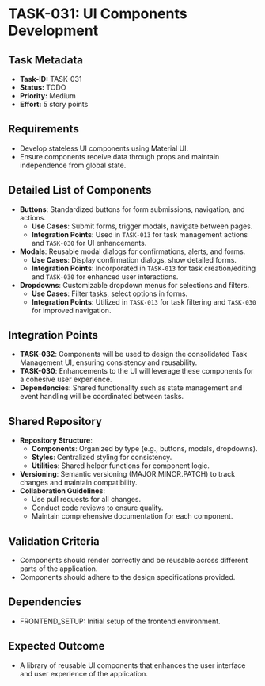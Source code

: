 # TASK-031: UI Components Development

## Task Metadata

- **Task-ID:** TASK-031
- **Status:** TODO
- **Priority:** Medium
- **Effort:** 5 story points

## Requirements

- Develop stateless UI components using Material UI.
- Ensure components receive data through props and maintain independence from global state.

## Detailed List of Components

- **Buttons**: Standardized buttons for form submissions, navigation, and actions.
  - **Use Cases**: Submit forms, trigger modals, navigate between pages.
  - **Integration Points**: Used in `TASK-013` for task management actions and `TASK-030` for UI enhancements.
- **Modals**: Reusable modal dialogs for confirmations, alerts, and forms.
  - **Use Cases**: Display confirmation dialogs, show detailed forms.
  - **Integration Points**: Incorporated in `TASK-013` for task creation/editing and `TASK-030` for enhanced user interactions.
- **Dropdowns**: Customizable dropdown menus for selections and filters.
  - **Use Cases**: Filter tasks, select options in forms.
  - **Integration Points**: Utilized in `TASK-013` for task filtering and `TASK-030` for improved navigation.

## Integration Points

- **TASK-032**: Components will be used to design the consolidated Task Management UI, ensuring consistency and reusability.
- **TASK-030**: Enhancements to the UI will leverage these components for a cohesive user experience.
- **Dependencies**: Shared functionality such as state management and event handling will be coordinated between tasks.

## Shared Repository

- **Repository Structure**:
  - **Components**: Organized by type (e.g., buttons, modals, dropdowns).
  - **Styles**: Centralized styling for consistency.
  - **Utilities**: Shared helper functions for component logic.
- **Versioning**: Semantic versioning (MAJOR.MINOR.PATCH) to track changes and maintain compatibility.
- **Collaboration Guidelines**:
  - Use pull requests for all changes.
  - Conduct code reviews to ensure quality.
  - Maintain comprehensive documentation for each component.

## Validation Criteria

- Components should render correctly and be reusable across different parts of the application.
- Components should adhere to the design specifications provided.

## Dependencies

- FRONTEND_SETUP: Initial setup of the frontend environment.

## Expected Outcome

- A library of reusable UI components that enhances the user interface and user experience of the application.
